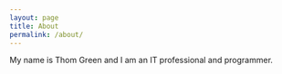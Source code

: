 ```yaml
---
layout: page
title: About
permalink: /about/
---
```


My name is Thom Green and I am an IT professional and programmer.
